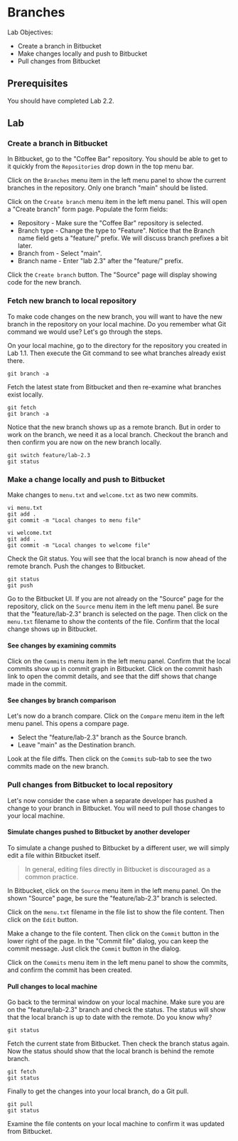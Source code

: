 # Branches

Lab Objectives:
- Create a branch in Bitbucket
- Make changes locally and push to Bitbucket
- Pull changes from Bitbucket

## Prerequisites

You should have completed Lab 2.2.

## Lab

### Create a branch in Bitbucket

In Bitbucket, go to the "Coffee Bar" repository.  You should be able to get to it quickly from the `Repositories` drop down in the top menu bar.

Click on the `Branches` menu item in the left menu panel to show the current branches in the repository.  Only one branch "main" should be listed.

Click on the `Create branch` menu item in the left menu panel.  This will open a "Create branch" form page. Populate the form fields:
* Repository - Make sure the "Coffee Bar" repository is selected.
* Branch type - Change the type to "Feature".  Notice that the Branch name field gets a "feature/" prefix.  We will discuss branch prefixes a bit later.
* Branch from - Select "main".
* Branch name - Enter "lab 2.3" after the "feature/" prefix.

Click the `Create branch` button.  The "Source" page will display showing code for the new branch.

### Fetch new branch to local repository

To make code changes on the new branch, you will want to have the new branch in the repository on your local machine.  Do you remember what Git command we would use?  Let's go through the steps.

On your local machine, go to the directory for the repository you created in Lab 1.1.  Then execute the Git command to see what branches already exist there.
```
git branch -a
```

Fetch the latest state from Bitbucket and then re-examine what branches exist locally.
```
git fetch
git branch -a
```

Notice that the new branch shows up as a remote branch.  But in order to work on the branch, we need it as a local branch. Checkout the branch and then confirm you are now on the new branch locally.
```
git switch feature/lab-2.3
git status
```

### Make a change locally and push to Bitbucket

Make changes to `menu.txt` and `welcome.txt` as two new commits.
```
vi menu.txt
git add .
git commit -m "Local changes to menu file"
```
```
vi welcome.txt
git add .
git commit -m "Local changes to welcome file"
```

Check the Git status.  You will see that the local branch is now ahead of the remote branch.  Push the changes to Bitbucket.
```
git status
git push
```

Go to the Bitbucket UI.  If you are not already on the "Source" page for the repository, click on the `Source` menu item in the left menu panel.  Be sure that the "feature/lab-2.3" branch is selected on the page.  Then click on the `menu.txt` filename to show the contents of the file.  Confirm that the local change shows up in Bitbucket.

#### See changes by examining commits

Click on the `Commits` menu item in the left menu panel. Confirm that the local commits show up in commit graph in Bitbucket.  Click on the commit hash link to open the commit details, and see that the diff shows that change made in the commit.

#### See changes by branch comparison

Let's now do a branch compare.  Click on the `Compare` menu item in the left menu panel. This opens a compare page.
* Select the "feature/lab-2.3" branch as the Source branch.
* Leave "main" as the Destination branch.

Look at the file diffs.  Then click on the `Commits` sub-tab to see the two commits made on the new branch.

### Pull changes from Bitbucket to local repository

Let's now consider the case when a separate developer has pushed a change to your branch in Bitbucket.  You will need to pull those changes to your local machine.

#### Simulate changes pushed to Bitbucket by another developer

To simulate a change pushed to Bitbucket by a different user, we will simply edit a file within Bitbucket itself.
> In general, editing files directly in Bitbucket is discouraged as a common practice.

In Bitbucket, click on the `Source` menu item in the left menu panel.  On the shown "Source" page, be sure the "feature/lab-2.3" branch is selected.

Click on the `menu.txt` filename in the file list to show the file content.  Then click on the `Edit` button.

Make a change to the file content.  Then click on the `Commit` button in the lower right of the page.  In the "Commit file" dialog, you can keep the commit message.  Just click the `Commit` button in the dialog.

Click on the `Commits` menu item in the left menu panel to show the commits, and confirm the commit has been created.

#### Pull changes to local machine

Go back to the terminal window on your local machine.  Make sure you are on the "feature/lab-2.3" branch and check the status. The status will show that the local branch is up to date with the remote.  Do you know why?
```
git status
```

Fetch the current state from Bitbucket.  Then check the branch status again.  Now the status should show that the local branch is behind the remote branch.
```
git fetch
git status
```

Finally to get the changes into your local branch, do a Git pull.
```
git pull
git status
```

Examine the file contents on your local machine to confirm it was updated from Bitbucket.
